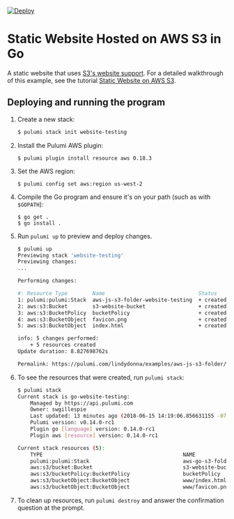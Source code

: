 [![Deploy](https://get.pulumi.com/new/button.svg)](https://app.pulumi.com/new)

# Static Website Hosted on AWS S3 in Go

A static website that uses [S3's website support](https://docs.aws.amazon.com/AmazonS3/latest/dev/WebsiteHosting.html).
For a detailed walkthrough of this example, see the tutorial [Static Website on AWS S3](https://pulumi.io/quickstart/aws-s3-website.html).

## Deploying and running the program

1.  Create a new stack:

    ```bash
    $ pulumi stack init website-testing
    ```

1. Install the Pulumi AWS plugin:

    ```
    $ pulumi plugin install resource aws 0.18.3
    ```

1.  Set the AWS region:

    ```
    $ pulumi config set aws:region us-west-2
    ```

1.  Compile the Go program and ensure it's on your path (such as with `$GOPATH`):

    ```
    $ go get .
    $ go install .
    ```

1.  Run `pulumi up` to preview and deploy changes.

    ```bash
    $ pulumi up
    Previewing stack 'website-testing'
    Previewing changes:
    ...

    Performing changes:

    #: Resource Type        Name                              Status     Extra Inf
    1: pulumi:pulumi:Stack  aws-js-s3-folder-website-testing  + created  
    2: aws:s3:Bucket        s3-website-bucket                 + created  
    3: aws:s3:BucketPolicy  bucketPolicy                      + created  
    4: aws:s3:BucketObject  favicon.png                       + created  
    5: aws:s3:BucketObject  index.html                        + created  

    info: 5 changes performed:
        + 5 resources created
    Update duration: 8.827698762s

    Permalink: https://pulumi.com/lindydonna/examples/aws-js-s3-folder/website-testing/updates/1
    ```

1.  To see the resources that were created, run `pulumi stack`:

    ```bash
    $ pulumi stack
    Current stack is go-website-testing:
        Managed by https://api.pulumi.com
        Owner: swgillespie
        Last updated: 13 minutes ago (2018-06-15 14:19:06.856631155 -0700 PDT)
        Pulumi version: v0.14.0-rc1
        Plugin go [language] version: 0.14.0-rc1
        Plugin aws [resource] version: 0.14.0-rc1

    Current stack resources (5):
        TYPE                                             NAME
        pulumi:pulumi:Stack                              aws-go-s3-folder-go-website-testing
        aws:s3/bucket:Bucket                             s3-website-bucket
        aws:s3/bucketPolicy:BucketPolicy                 bucketPolicy
        aws:s3/bucketObject:BucketObject                 www/index.html
        aws:s3/bucketObject:BucketObject                 www/favicon.png
    ```

1.  To clean up resources, run `pulumi destroy` and answer the confirmation question at the prompt.
